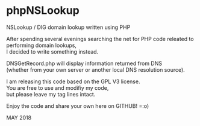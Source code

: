 # phpNSLookup
NSLookup / DIG domain lookup written using PHP

After spending several evenings searching the net for PHP code releated to
performing domain lookups,<br>I decided to write something instead.

DNSGetRecord.php will display information returned from DNS<br>
(whether from your own server or another local DNS resolution source).

I am releasing this code based on the GPL V3 license.<br>
You are free to use and modifiy my code,<br>
but please leave my tag lines intact.

Enjoy the code and share your own here on GITHUB!
=:o)

MAY 2018

